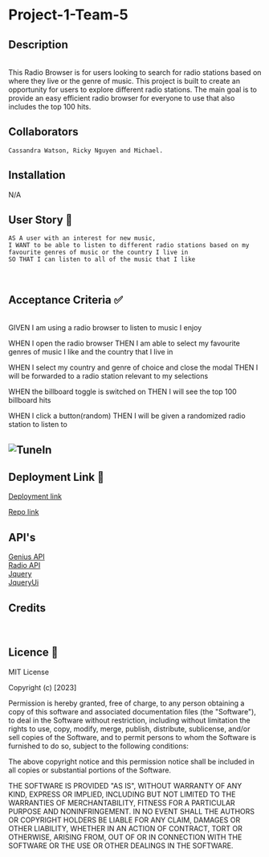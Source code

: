 # Project-1-Team-5

## Description
<br>
This Radio Browser is for users looking to search for radio stations based on where they live or the genre of music. This project is built to create an opportunity for users to explore different radio stations. The main goal is to provide an easy efficient radio browser for everyone to use that also includes the top 100 hits.

## Collaborators
```
Cassandra Watson, Ricky Nguyen and Michael. 
```

## Installation 

N/A

## User Story 📘
```
AS A user with an interest for new music,
I WANT to be able to listen to different radio stations based on my favourite genres of music or the country I live in
SO THAT I can listen to all of the music that I like 
```
<br>

## Acceptance Criteria ✅
<br>
GIVEN I am using a radio browser to listen to music I enjoy

WHEN I open the radio browser
THEN I am able to select my favourite genres of music I like and the country that I live in

WHEN I select my country and genre of choice and close the modal
THEN I will be forwarded to a radio station relevant to my selections

WHEN the billboard toggle is switched on
THEN I will see the top 100 billboard hits 

WHEN I click a button(random)
THEN I will be given a randomized radio station to listen to

## ![TuneIn](imageofwebsitehere)

## Deployment Link 🔗
[Deployment link](https://xmoonphasex.github.io/Project-Tune-in-Team-5/)<br>

[Repo link](https://github.com/XMoonphaseX/Project-Tune-in-Team-5)<br>

## API's
[Genius API](https://docs.genius.com/#/getting-started-h1)<br>
[Radio API](https://api.radio-browser.info/)<br>
[Jquery](https://jquery.com)<br>
[JqueryUi](https://jqueryui.com)<br>

## Credits
<br>


## Licence 🔑

MIT License

Copyright (c) [2023]

Permission is hereby granted, free of charge, to any person obtaining a copy
of this software and associated documentation files (the "Software"), to deal
in the Software without restriction, including without limitation the rights
to use, copy, modify, merge, publish, distribute, sublicense, and/or sell
copies of the Software, and to permit persons to whom the Software is
furnished to do so, subject to the following conditions:

The above copyright notice and this permission notice shall be included in all
copies or substantial portions of the Software.

THE SOFTWARE IS PROVIDED "AS IS", WITHOUT WARRANTY OF ANY KIND, EXPRESS OR
IMPLIED, INCLUDING BUT NOT LIMITED TO THE WARRANTIES OF MERCHANTABILITY,
FITNESS FOR A PARTICULAR PURPOSE AND NONINFRINGEMENT. IN NO EVENT SHALL THE
AUTHORS OR COPYRIGHT HOLDERS BE LIABLE FOR ANY CLAIM, DAMAGES OR OTHER
LIABILITY, WHETHER IN AN ACTION OF CONTRACT, TORT OR OTHERWISE, ARISING FROM,
OUT OF OR IN CONNECTION WITH THE SOFTWARE OR THE USE OR OTHER DEALINGS IN THE
SOFTWARE.